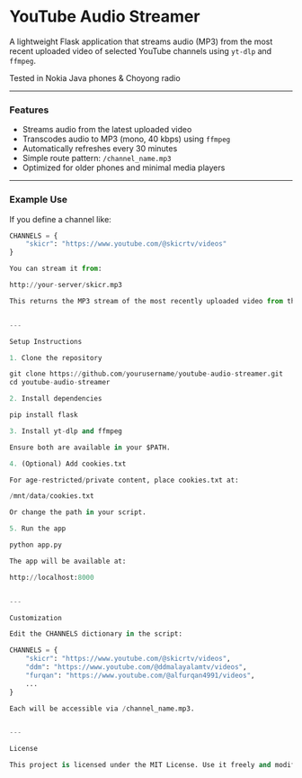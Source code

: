 

# YouTube Audio Streamer

A lightweight Flask application that streams audio (MP3) from the most recent uploaded video of selected YouTube channels using `yt-dlp` and `ffmpeg`.

Tested in Nokia Java phones & Choyong radio

---

### Features

- Streams audio from the latest uploaded video
- Transcodes audio to MP3 (mono, 40 kbps) using `ffmpeg`
- Automatically refreshes every 30 minutes
- Simple route pattern: `/channel_name.mp3`
- Optimized for older phones and minimal media players

---

### Example Use

If you define a channel like:

```python
CHANNELS = {
    "skicr": "https://www.youtube.com/@skicrtv/videos"
}

You can stream it from:

http://your-server/skicr.mp3

This returns the MP3 stream of the most recently uploaded video from that channel.


---

Setup Instructions

1. Clone the repository

git clone https://github.com/yourusername/youtube-audio-streamer.git
cd youtube-audio-streamer

2. Install dependencies

pip install flask

3. Install yt-dlp and ffmpeg

Ensure both are available in your $PATH.

4. (Optional) Add cookies.txt

For age-restricted/private content, place cookies.txt at:

/mnt/data/cookies.txt

Or change the path in your script.

5. Run the app

python app.py

The app will be available at:

http://localhost:8000


---

Customization

Edit the CHANNELS dictionary in the script:

CHANNELS = {
    "skicr": "https://www.youtube.com/@skicrtv/videos",
    "ddm": "https://www.youtube.com/@ddmalayalamtv/videos",
    "furqan": "https://www.youtube.com/@alfurqan4991/videos",
    ...
}

Each will be accessible via /channel_name.mp3.


---

License

This project is licensed under the MIT License. Use it freely and modify as needed.

